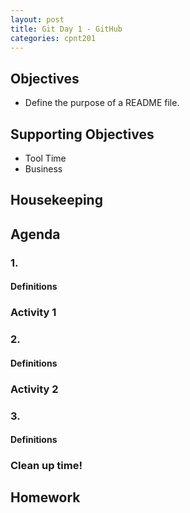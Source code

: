 ```yaml
---
layout: post
title: Git Day 1 - GitHub
categories: cpnt201
---
```


## Objectives
- Define the purpose of a README file.

## Supporting Objectives
- Tool Time
- Business

## Housekeeping

## Agenda

### 1. 
#### Definitions
<dl>
  <dt></dt>
  <dd></dd>
</dl>

### Activity 1

### 2. 
#### Definitions
<dl>
  <dt></dt>
  <dd></dd>
</dl>

### Activity 2

### 3. 
#### Definitions
<dl>
  <dt></dt>
  <dd></dd>
</dl>

### Clean up time!

## Homework